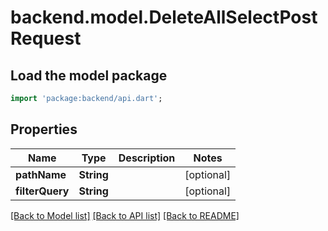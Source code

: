 # backend.model.DeleteAllSelectPostRequest

## Load the model package
```dart
import 'package:backend/api.dart';
```

## Properties
Name | Type | Description | Notes
------------ | ------------- | ------------- | -------------
**pathName** | **String** |  | [optional] 
**filterQuery** | **String** |  | [optional] 

[[Back to Model list]](../README.md#documentation-for-models) [[Back to API list]](../README.md#documentation-for-api-endpoints) [[Back to README]](../README.md)


